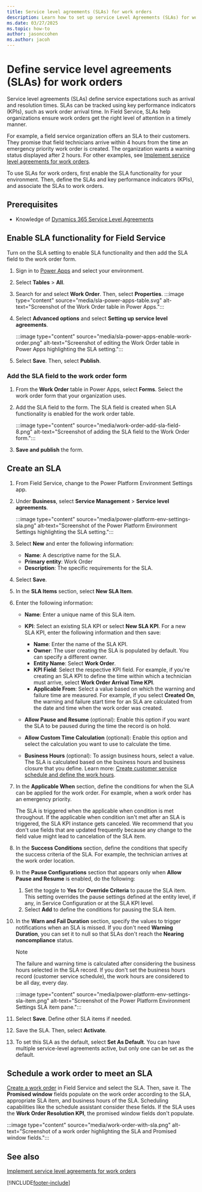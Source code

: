 ```yaml
---
title: Service level agreements (SLAs) for work orders
description: Learn how to set up service Level Agreements (SLAs) for work orders in Dynamics 365 Field Service.
ms.date: 03/27/2025
ms.topic: how-to
author: jasonccohen
ms.author: jacoh
---
```


# Define service level agreements (SLAs) for work orders

Service level agreements (SLAs) define service expectations such as arrival and resolution times. SLAs can be tracked using key performance indicators (KPIs), such as work order arrival time. In Field Service, SLAs help organizations ensure work orders get the right level of attention in a timely manner.

For example, a field service organization offers an SLA to their customers. They promise that field technicians arrive within 4 hours from the time an emergency priority work order is created. The organization wants a warning status displayed after 2 hours. For other examples, see [Implement service level agreements for work orders](/dynamics365/guidance/resources/fs-implementing-sla-work-order).

To use SLAs for work orders, first enable the SLA functionality for your environment. Then, define the SLAs and key performance indicators (KPIs), and associate the SLAs to work orders.

## Prerequisites

- Knowledge of [Dynamics 365 Service Level Agreements](../customer-service/administer/define-service-level-agreements.md)

## Enable SLA functionality for Field Service

Turn on the SLA setting to enable SLA functionality and then add the SLA field to the work order form.

1. Sign in to [Power Apps](https://make.powerapps.com/) and select your environment.

1. Select **Tables** > **All**.

1. Search for and select **Work Order**. Then, select **Properties**.
   :::image type="content" source="media/sla-power-apps-table.svg" alt-text="Screenshot of the Work Order table in Power Apps.":::

1. Select **Advanced options** and select **Setting up service level agreements**.

   :::image type="content" source="media/sla-power-apps-enable-work-order.png" alt-text="Screenshot of editing the Work Order table in Power Apps highlighting the SLA setting.":::

1. Select **Save**. Then, select **Publish**.

### Add the SLA field to the work order form

1. From the **Work Order** table in Power Apps, select **Forms**. Select the work order form that your organization uses.

1. Add the SLA field to the form. The SLA field is created when SLA functionality is enabled for the work order table.

   :::image type="content" source="media/work-order-add-sla-field-8.png" alt-text="Screenshot of adding the SLA field to the Work Order form.":::

1. **Save and publish** the form.

## Create an SLA

1. From Field Service, change to the Power Platform Environment Settings app.

1. Under **Business**, select **Service Management** > **Service level agreements**.

   :::image type="content" source="media/power-platform-env-settings-sla.png" alt-text="Screenshot of the Power Platform Environment Settings highlighting the SLA setting.":::

1. Select **New** and enter the following information:
   - **Name**: A descriptive name for the SLA.
   - **Primary entity**: Work Order
   - **Description**: The specific requirements for the SLA.

1. Select **Save**.

1. In the **SLA Items** section, select **New SLA Item**.

1. Enter the following information:
   - **Name**: Enter a unique name of this SLA item.
   - **KPI**: Select an existing SLA KPI or select **New SLA KPI**. For a new SLA KPI, enter the following information and then save:
     - **Name**: Enter the name of the SLA KPI.
     - **Owner**: The user creating the SLA is populated by default. You can specify a different owner.
     - **Entity Name**: Select **Work Order**.
     - **KPI Field**: Select the respective KPI field. For example, if you're creating an SLA KPI to define the time within which a technician must arrive, select **Work Order Arrival Time KPI**.
     - **Applicable From**: Select a value based on which the warning and failure time are measured. For example, if you select **Created On**, the warning and failure start time for an SLA are calculated from the date and time when the work order was created.

   - **Allow Pause and Resume** (optional): Enable this option if you want the SLA to be paused during the time the record is on hold.
   - **Allow Custom Time Calculation** (optional): Enable this option and select the calculation you want to use to calculate the time.
   - **Business Hours** (optional): To assign business hours, select a value. The SLA is calculated based on the business hours and business closure that you define. Learn more: [Create customer service schedule and define the work hours](../customer-service/administer/create-customer-service-schedule-define-work-hours.md).

1. In the **Applicable When** section, define the conditions for when the SLA can be applied for the work order. For example, when a work order has an emergency priority.

    The SLA is triggered when the applicable when condition is met throughout. If the applicable when condition isn't met after an SLA is triggered, the SLA KPI instance gets canceled. We recommend that you don't use fields that are updated frequently because any change to the field value might lead to cancelation of the SLA item.

1. In the **Success Conditions** section, define the conditions that specify the success criteria of the SLA. For example, the technician arrives at the work order location.

1. In the **Pause Configurations** section that appears only when **Allow Pause and Resume** is enabled, do the following:
   1. Set the toggle to **Yes** for **Override Criteria** to pause the SLA item. This setting overrides the pause settings defined at the entity level, if any, in Service Configuration or at the SLA KPI level.
   2. Select **Add** to define the conditions for pausing the SLA item.

1. In the **Warn and Fail Duration** section, specify the values to trigger notifications when an SLA is missed. If you don't need **Warning Duration**, you can set it to null so that SLAs don't reach the **Nearing noncompliance** status.

   > [!NOTE]
   > The failure and warning time is calculated after considering the business hours selected in the SLA record. If you don't set the business hours record (customer service schedule), the work hours are considered to be all day, every day.

   :::image type="content" source="media/power-platform-env-settings-sla-item.png" alt-text="Screenshot of the Power Platform Environment Settings SLA item pane.":::

1. Select **Save**. Define other SLA items if needed.

1. Save the SLA. Then, select **Activate**.

1. To set this SLA as the default, select **Set As Default**. You can have multiple service-level agreements active, but only one can be set as the default.

## Schedule a work order to meet an SLA  

[Create a work order](create-work-order.md) in Field Service and select the SLA. Then, save it. The **Promised window** fields populate on the work order according to the SLA, appropriate SLA item, and business hours of the SLA. Scheduling capabilities like the schedule assistant consider these fields. If the SLA uses the **Work Order Resolution KPI**, the promised window fields don't populate.

:::image type="content" source="media/work-order-with-sla.png" alt-text="Screenshot of a work order highlighting the SLA and Promised window fields.":::

## See also

[Implement service level agreements for work orders](/dynamics365/guidance/resources/fs-implementing-sla-work-order)

[!INCLUDE[footer-include](../includes/footer-banner.md)]
